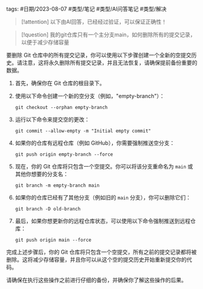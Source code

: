 



tags: #日期/2023-08-07 #类型/笔记  #类型/AI问答笔记 #类型/解决 



> [!attention]
> 以下由AI回答，已经经过验证，可以保证正确性！




> [!question]
> 我的git仓库只有一个主分支main，如何删除所有的提交记录，以便于减少存储容量



要删除 Git 仓库中的所有提交记录，你可以使用以下步骤创建一个全新的空提交历史。请注意，这将永久删除所有提交记录，并且无法恢复，请确保提前备份重要的数据。

1. 首先，确保你在 Git 仓库的根目录下。

2. 使用以下命令创建一个新的空分支（例如，"empty-branch"）：
   ```
   git checkout --orphan empty-branch
   ```

3. 运行以下命令来提交空的更改：
   ```
   git commit --allow-empty -m "Initial empty commit"
   ```

4. 如果你的仓库有远程仓库（例如 GitHub），你需要强制推送空分支：
   ```
   git push origin empty-branch --force
   ```

5. 现在，你的 Git 仓库将只包含一个空提交。你可以将该分支重命名为 `main` 或其他你想要的分支名：
   ```
   git branch -m empty-branch main
   ```

6. 如果你的仓库已经有了其他分支（例如旧的 `main` 分支），你可以删除它们：
   ```
   git branch -D old-branch
   ```

7. 最后，如果你想更新你的远程仓库状态，可以使用以下命令强制推送到远程仓库：
   ```
   git push origin main --force
   ```

完成上述步骤后，你的 Git 仓库将只包含一个空提交，所有之前的提交记录都将被删除。这将减少存储容量，并且你可以从这个空的提交历史开始重新提交你的代码。

请确保在执行这些操作之前进行仔细的备份，并确保你了解这些操作的后果。

